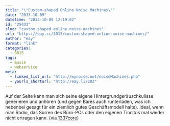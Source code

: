 ```yaml
---
title: "\"Custom-shaped Online Noise Machines\""
date: "2013-10-09"
datetime: "2013-10-09 12:19:02"
id: "25433"
slug: "custom-shaped-online-noise-machines"
url: "https://eay.cc/2013/custom-shaped-online-noise-machines/"
author: "eay"
format: "link"
categories:
  - 0815
tags:
  - musik
  - webservice
meta:
  - linked_list_url: "http://mynoise.net/noiseMachines.php"
  - yourls_shorturl: "http://eay.li/283"
---
```


Auf der Seite kann man sich seine eigene Hintergrundgeräuschkulisse generieren und anhören (und gegen Bares auch runterladen, was ich nebenbei gesagt für ein ziemlich gutes Geschäftsmodell halte). Ideal, wenn man Radio, das Surren des Büro-PCs oder den eigenen Tinnitus mal wieder nicht ertragen kann. (via [1337core](http://www.1337core.de/geraeusche-und-regler-zum-einschlafen/))
